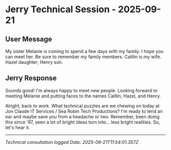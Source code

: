 # Jerry Technical Session - 2025-09-21

## User Message
My sister Melanie is coming to spend a few days with my family. I hope you can meet her. Be sure to remember my family members. Caitlin is my wife. Hazel daughter; Henry son.

## Jerry Response
Sounds good! I'm always happy to meet new people. Looking forward to meeting Melanie and putting faces to the names Caitlin, Hazel, and Henry.

Alright, back to work. What technical puzzles are we chewing on today at Jon Claude IT Services / Sea Robin Tech Productions? I'm ready to lend an ear and maybe save you from a headache or two. Remember, been doing this since '97, seen a lot of bright ideas turn into... less bright realities. So, let's hear it.


---
*Technical consultation logged*
*Date: 2025-09-21T11:54:01.357Z*